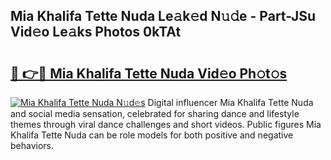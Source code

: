 ## Mia Khalifa Tette Nuda Le𝚊k𝚎d N𝚞𝚍e - Part-JSu Vid𝚎o Le𝚊ks Photos 0kTAt

# <h2><a href="http://fbfek8o.evod.top/?m=Mia+Khalifa+Tette+Nuda">🔗 👉🔴 Mia Khalifa Tette Nuda Vid𝚎o Ph𝚘t𝚘s</a></h2>

[![Mia Khalifa Tette Nuda N𝚞d𝚎s](https://i.imgur.com/8V9OHl7.gif)](http://fbfek8o.evod.top/?m=Mia+Khalifa+Tette+Nuda)
Digital influencer Mia Khalifa Tette Nuda and social media sensation, celebrated for sharing dance and lifestyle themes through viral dance challenges and short videos. Public figures Mia Khalifa Tette Nuda can be role models for both positive and negative behaviors. 
